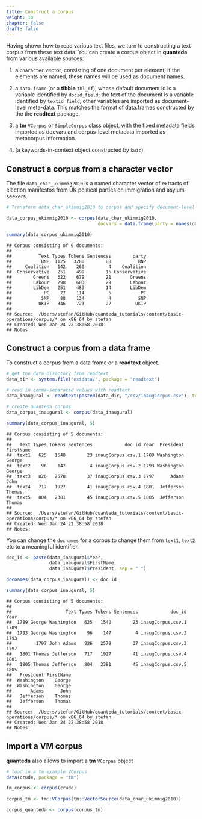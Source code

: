 ```yaml
---
title: Construct a corpus
weight: 10
chapter: false
draft: false
---
```




Having shown how to read various text files, we turn to constructing a text corpus from these text data. You can create a corpus object in **quanteda** from various available sources:

1. a `character` vector, consisting of one document per element; if the elements are named, these names will be used as document names.

2. a `data.frame` (or a **tibble** `tbl_df`), whose default document id is a variable identified by `docid_field`; the text of the document is a variable identified by `textid_field`; other variables are imported as document-level meta-data. This matches the format of data.frames constructed by the the **readtext** package.

3. a **tm** `VCorpus` or `SimpleCorpus` class object, with the fixed metadata fields imported as docvars and corpus-level metadata imported as metacorpus information.

4. (a keywords-in-context object constructed by `kwic`).


## Construct a corpus from a character vector

The file `data_char_ukimmig2010` is a named character vector of extracts of election manifestos from UK political parties on immigration and asylum-seekers.


```r
# Transform data_char_ukimmig2010 to corpus and specify document-level variables

data_corpus_ukimmig2010 <- corpus(data_char_ukimmig2010, 
                                  docvars = data.frame(party = names(data_char_ukimmig2010)))

summary(data_corpus_ukimmig2010)
```

```
## Corpus consisting of 9 documents:
## 
##          Text Types Tokens Sentences        party
##           BNP  1125   3280        88          BNP
##     Coalition   142    260         4    Coalition
##  Conservative   251    499        15 Conservative
##        Greens   322    679        21       Greens
##        Labour   298    683        29       Labour
##        LibDem   251    483        14       LibDem
##            PC    77    114         5           PC
##           SNP    88    134         4          SNP
##          UKIP   346    723        27         UKIP
## 
## Source:  /Users/stefan/GitHub/quanteda_tutorials/content/basic-operations/corpus/* on x86_64 by stefan
## Created: Wed Jan 24 22:38:58 2018
## Notes:
```


## Construct a corpus from a data frame

To construct a corpus from a data frame or a **readtext** object.


```r
# get the data directory from readtext
data_dir <- system.file("extdata/", package = "readtext")
```


```r
# read in comma-separated values with readtext
data_inaugural <- readtext(paste0(data_dir, "/csv/inaugCorpus.csv"), text_field = "texts")

# create quanteda corpus
data_corpus_inaugural <- corpus(data_inaugural)

summary(data_corpus_inaugural, 5)
```

```
## Corpus consisting of 5 documents:
## 
##   Text Types Tokens Sentences            doc_id Year  President FirstName
##  text1   625   1540        23 inaugCorpus.csv.1 1789 Washington    George
##  text2    96    147         4 inaugCorpus.csv.2 1793 Washington    George
##  text3   826   2578        37 inaugCorpus.csv.3 1797      Adams      John
##  text4   717   1927        41 inaugCorpus.csv.4 1801  Jefferson    Thomas
##  text5   804   2381        45 inaugCorpus.csv.5 1805  Jefferson    Thomas
## 
## Source:  /Users/stefan/GitHub/quanteda_tutorials/content/basic-operations/corpus/* on x86_64 by stefan
## Created: Wed Jan 24 22:38:58 2018
## Notes:
```

You can change the `docnames` for a corpus to change them from `text1`, `text2` etc to a meaningful identifier. 


```r
doc_id <- paste(data_inaugural$Year, 
                data_inaugural$FirstName, 
                data_inaugural$President, sep = " ")

docnames(data_corpus_inaugural) <- doc_id

summary(data_corpus_inaugural, 5)
```

```
## Corpus consisting of 5 documents:
## 
##                    Text Types Tokens Sentences            doc_id Year
##  1789 George Washington   625   1540        23 inaugCorpus.csv.1 1789
##  1793 George Washington    96    147         4 inaugCorpus.csv.2 1793
##         1797 John Adams   826   2578        37 inaugCorpus.csv.3 1797
##   1801 Thomas Jefferson   717   1927        41 inaugCorpus.csv.4 1801
##   1805 Thomas Jefferson   804   2381        45 inaugCorpus.csv.5 1805
##   President FirstName
##  Washington    George
##  Washington    George
##       Adams      John
##   Jefferson    Thomas
##   Jefferson    Thomas
## 
## Source:  /Users/stefan/GitHub/quanteda_tutorials/content/basic-operations/corpus/* on x86_64 by stefan
## Created: Wed Jan 24 22:38:58 2018
## Notes:
```


## Import a VM corpus

**quanteda** also allows to import a **tm** `VCorpus` object


```r
# load in a tm example VCorpus
data(crude, package = "tm")

tm_corpus <- corpus(crude)

corpus_tm <- tm::VCorpus(tm::VectorSource(data_char_ukimmig2010))

corpus_quanteda <- corpus(corpus_tm)
```
